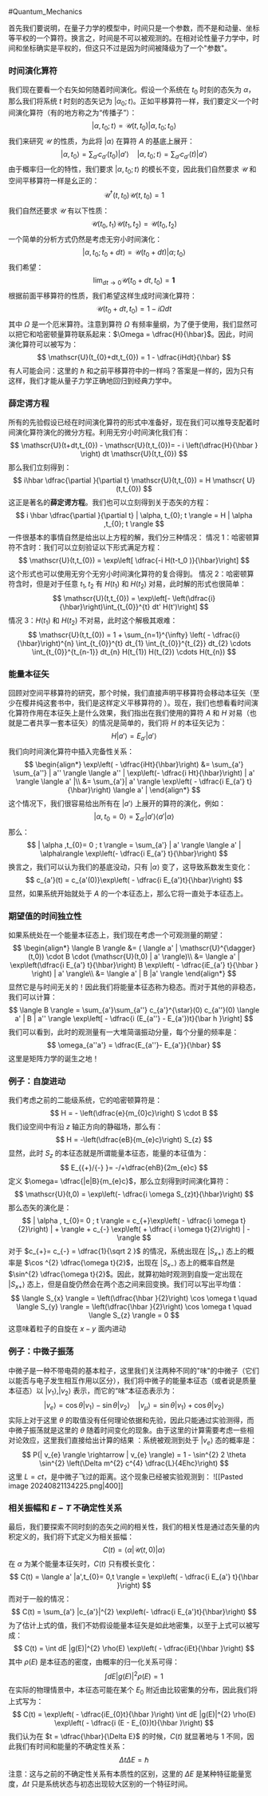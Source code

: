 #Quantum_Mechanics 

首先我们要说明，在量子力学的模型中，时间只是一个参数，而不是和动量、坐标等平权的一个算符。换言之，时间是不可以被观测的。在相对论性量子力学中，时间和坐标确实是平权的，但这只不过是因为时间被降级为了一个"参数"。

### 时间演化算符
我们现在要看一个右矢如何随着时间演化。假设一个系统在 $t_{0}$ 时刻的态矢为 $\alpha$，那么我们将系统 $t$ 时刻的态矢记为 $| \alpha_{0} ; t \rangle$。正如平移算符一样，我们要定义一个时间演化算符（有的地方称之为“传播子”）：
$$
|  \alpha,t_{0};t \rangle = \mathscr{U}(t,t_{0}) |  \alpha ,t_{0}; t_{0} \rangle
$$
我们来研究 $\mathscr{U}$ 的性质，为此将 $| \alpha \rangle$ 在算符 $A$ 的基底上展开：
$$
|  \alpha, t_{0}  \rangle = \sum_{a'} c_{a'}  (t_{0}) | a' \rangle \quad  | \alpha,t_{0}; t \rangle = \sum_{a'} c_{a'} (t) | a' \rangle
$$
由于概率归一化的特性，我们要求 $| \alpha, t_{0}; t \rangle$ 的模长不变，因此我们自然要求 $\mathscr{U}$ 和空间平移算符一样是幺正的：
$$
\mathscr{U}^{\dagger}(t,t_{0}) \mathscr{U}(t,t_{0}) = 1
$$
我们自然还要求 $\mathscr{U}$ 有以下性质：
$$
\mathscr{U}(t_{0},t_{1}) \mathscr{U}(t_{1},t_{2}) = \mathscr{U}(t_0,t_{2})
$$
一个简单的分析方式仍然是考虑无穷小时间演化：
$$
|  \alpha ,t_{0}; t_{0}+dt \rangle = \mathscr{U}(t_{0}+dt) | \alpha ; t_{0} \rangle
$$
我们希望：
$$
\lim_{dt \rightarrow 0} \mathscr{U}(t_{0} + dt,t_{0}) =\mathbf{1}
$$
根据前面平移算符的性质，我们希望这样生成时间演化算符：
$$
\mathscr{U} (t_{0}+ dt,t_{0}) = 1 - i \Omega  dt
$$
其中 $\Omega$ 是一个厄米算符。注意到算符 $\Omega$ 有频率量纲，为了便于使用，我们显然可以把它和哈密顿量算符联系起来：$\Omega = \dfrac{H}{\hbar}$。因此，时间演化算符可以被写为：
$$
\mathscr{U}(t_{0}+dt,t_{0}) = 1 - \dfrac{iHdt}{\hbar}
$$
有人可能会问：这里的 $\hbar$ 和之前平移算符中的一样吗？答案是一样的，因为只有这样，我们才能从量子力学正确地回归到经典力学中。

### 薛定谔方程
所有的先验假设已经在时间演化算符的形式中准备好，现在我们可以推导支配着时间演化算符演化的微分方程。利用无穷小时间演化我们有：
$$
\mathscr{U}(t+dt,t_{0}) - \mathscr{U}(t,t_{0})= - i \left(\dfrac{H}{\hbar } \right) dt \mathscr{U}(t,t_{0})
$$
那么我们立刻得到：
$$
i\hbar  \dfrac{\partial  }{\partial t} \mathscr{U}(t,t_{0}) = H \mathscr{ U}(t,t_{0})
$$
这正是著名的**薛定谔方程**。我们也可以立刻得到关于态矢的方程：
$$
i \hbar \dfrac{\partial }{\partial t} |  \alpha, t_{0}; t \rangle  = H | \alpha ,t_{0}; t \rangle
$$
一件很基本的事情自然是给出以上方程的解，我们分三种情况：
情况 1：哈密顿算符不含时：我们可以立刻验证以下形式满足方程：
$$
\mathscr{U}(t,t_{0}) = \exp\left[ \dfrac{-i H(t-t_0 )}{\hbar}\right]
$$
这个形式也可以使用无穷个无穷小时间演化算符的复合得到。
情况 2：哈密顿算符含时，但是对于任意 $t_1,t_{2}$ 有 $H(t_{1})$ 和 $H(t_{2})$ 对易，此时解的形式也很简单：
$$
\mathscr{U}(t,t_{0}) = \exp\left[- \left(\dfrac{i}{\hbar}\right)\int_{t_{0}}^{t} dt' H(t')\right]
$$
情况 3：$H(t_{1})$ 和 $H(t_{2})$ 不对易，此时这个解极其艰难：
$$
\mathscr{U}(t,t_{0}) = 1 + \sum_{n=1}^{\infty}  \left( - \dfrac{i}{\hbar}\right)^{n}  \int_{t_{0}}^{t} dt_{1} \int_{t_{0}}^{t_{2}} dt_{2} \cdots  \int_{t_{0}}^{t_{n-1}}  dt_{n} H(t_{1}) H(t_{2}) \cdots  H(t_{n})
$$

### 能量本征矢
回顾对空间平移算符的研究，那个时候，我们直接声明平移算符会移动本征矢（至少在樱井纯这套书中，我们是这样定义平移算符的 ）。现在，我们也想看看时间演化算符作用在本征矢上是什么效果，我们指出在我们使用的算符 $A$ 和 $H$ 对易（也就是二者共享一套本征矢）的情况是简单的，我们将 $H$ 的本征矢记为：
$$
H |  a' \rangle = E_{a'} | a' \rangle
$$
我们向时间演化算符中插入完备性关系：
$$
\begin{align*}
\exp\left( - \dfrac{iHt}{\hbar}\right) &=  \sum_{a'} \sum_{a''} | a'' \rangle \langle a'' | \exp\left(- \dfrac{i Ht}{\hbar}\right) | a' \rangle \langle a' |\\
&= \sum_{a'}| a' \rangle \exp\left( -  \dfrac{i E_{a'} t}{\hbar}\right)  \langle a' |
\end{align*}
$$
这个情况下，我们很容易给出所有在  $| a' \rangle$ 上展开的算符的演化，例如：
$$
|  \alpha ,t_{0} = 0 \rangle = \sum_{a'} | a' \rangle \langle  a' |\alpha  \rangle
$$
那么：
$$
|  \alpha ,t_{0}= 0 ; t \rangle  = \sum_{a'} | a' \rangle  \langle  a' |  \alpha\rangle  \exp\left(- \dfrac{i E_{a'} t}{\hbar}\right) 
$$
换言之，我们可以认为我们的基底没动，只有 $|  \alpha \rangle$ 变了，这导致系数发生变化：
$$
c_{a'}(t)  = c_{a'(0)}\exp\left( - \dfrac{i E_{a'}t}{\hbar}\right)
$$
显然，如果系统开始就处于 $A$ 的一个本征态上，那么它将一直处于本征态上。

### 期望值的时间独立性
如果系统处在一个能量本征态上，我们现在考虑一个可观测量的期望：
$$
\begin{align*}
\langle  B \rangle &= ( \langle a' | \mathscr{U}^{\dagger}(t,0)) \cdot B \cdot  (\mathscr{U}(t,0) | a' \rangle)\\
&= \langle a' | \exp\left(\dfrac{i E_{a'} t}{\hbar}\right) B \exp\left( - \dfrac{iE_{a'} t}{\hbar } \right) | a' \rangle\\
&= \langle  a' | B  |a' \rangle
\end{align*}
$$
显然它是与时间无关的！因此我们将能量本征态称为稳态。而对于其他的非稳态，我们可以计算：
$$
\langle  B \rangle = \sum_{a'}\sum_{a''} c_{a'}^{\star}(0) c_{a''}(0) \langle  a' | B  | a'' \rangle \exp\left[ - \dfrac{i (E_{a''} - E_{a'})t}{\bar h }\right]
$$
我们可以看到，此时的观测量有一大堆简谐振动分量，每个分量的频率是：
$$
\omega_{a''a'}  = \dfrac{E_{a''}- E_{a'}}{\hbar}
$$
这里是矩阵力学的诞生之地！

### 例子：自旋进动
我们考虑之前的二能级系统，它的哈密顿算符是：
$$
H = - \left(\dfrac{e}{m_{0}c}\right) S \cdot B
$$
我们设空间中有沿 $z$ 轴正方向的静磁场，那么有：
$$
H = -\left(\dfrac{eB}{m_{e}c}\right) S_{z}
$$
显然，此时 $S_{z}$ 的本征态就是所谓能量本征态，能量的本征值为：
$$
E_{{+}/{-} }=   -/+\dfrac{ehB}{2m_{e}c}
$$
定义 $\omega= \dfrac{|e|B}{m_{e}c}$，那么立刻得到时间演化算符：
$$
\mathscr{U}(t,0) = \exp\left(- \dfrac{i  \omega S_{z}t}{\hbar}\right)
$$
那么态矢的演化是：
$$
|  \alpha , t_{0}=  0 ; t \rangle = c_{+}\exp\left( - \dfrac{i \omega  t}{2}\right) | +  \rangle + c_{-} \exp\left( + \dfrac{ i \omega  t}{2}\right) |  - \rangle
$$
对于 $c_{+}= c_{-} = \dfrac{1}{\sqrt 2 }$ 的情况，系统出现在 $| S_{x+} \rangle$ 态上的概率是 $\cos ^{2} \dfrac{\omega t}{2}$，出现在 $|  S_{x-} \rangle$ 态上的概率自然是 $\sin^{2}  \dfrac{\omega t}{2}$。因此，就算初始时观测到自旋一定出现在 $| S_{x+} \rangle$ 态上，但是自旋仍然会在两个态之间来回变换。我们可以写出平均值：
$$
\langle  S_{x} \rangle = \left(\dfrac{\hbar }{2}\right) \cos \omega   t \quad  \langle  S_{y} \rangle = \left(\dfrac{\hbar }{2}\right) \cos \omega t \quad  \langle  S_{z}  \rangle = 0
$$
这意味着粒子的自旋在 $x-y$ 面内进动 

### 例子：中微子振荡
中微子是一种不带电荷的基本粒子，这里我们关注两种不同的"味"的中微子（它们以能否与电子发生相互作用以区分），我们将中微子的能量本征态（或者说是质量本征态）以 $| v_{1} \rangle , | v_{2} \rangle$ 表示，而它的“味”本征态表示为：
$$
| v_{e}  \rangle = \cos  \theta  | v_{1} \rangle - \sin \theta | v_{2} \rangle \quad  | v_{\mu} \rangle = \sin  \theta | v_{1}  \rangle + \cos  \theta  |  v_{2} \rangle
$$
实际上对于这里 $\theta$ 的取值没有任何理论依据和先验，因此只能通过实验测得，而中微子振荡就是这里的 $\theta$ 随着时间变化的现象。由于这里的计算需要考虑一些相对论效应，这里我们直接给出计算的结果 ：系统被观测到处于 $| v_{e} \rangle$ 态的概率是：
$$
P(| v_{e} \rangle \rightarrow  | v_{e} \rangle) = 1 - \sin^{2} 2 \theta  \sin^{2} \left(\Delta m^{2} c^{4}  \dfrac{L}{4Ehc}\right)
$$
这里 $L=ct$，是中微子飞过的距离。这个现象已经被实验观测到：
![[Pasted image 20240821134225.png|400]]


### 相关振幅和 $E-T$ 不确定性关系
最后，我们要探索不同时刻的态矢之间的相关性，我们的相关性是通过态矢量的内积定义的，我们将下式定义为相关振幅：
$$
C(t) = \langle  \alpha | \mathscr{U}(t,0)  | \alpha \rangle
$$
在 $\alpha$ 为某个能量本征矢时，$C(t)$ 只有模长变化：
$$
C(t) = \langle   a' |a',t_{0}=  0,t  \rangle = \exp\left( - \dfrac{i E_{a'} t}{\hbar }\right)
$$
而对于一般的情况：
$$
C(t) = \sum_{a'} |c_{a'}|^{2}  \exp\left(- \dfrac{i E_{a'}t}{\hbar}\right)
$$
为了估计上式的值，我们不妨假设能量本征矢是如此地密集，以至于上式可以被写成：
$$
C(t) = \int  dE |g(E)|^{2} \rho(E) \exp\left( - \dfrac{iEt}{\hbar }\right)
$$
其中 $\rho(E)$ 是本征态的密度，由概率的归一化关系可得：
$$
\int dE |g(E)|^{2} \rho(E) = 1
$$
在实际的物理情景中，本征态可能在某个 $E_{0}$ 附近由比较密集的分布，因此我们将上式写为：
$$
C(t) = \exp\left( - \dfrac{iE_{0}t}{\hbar }\right) \int dE |g(E)|^{2}  \rho(E) \exp\left( - \dfrac{i (E - E_{0})t}{\hbar }\right)
$$
我们认为在 $t = \dfrac{\hbar}{\Delta E}$ 的时候，$C(t)$ 就显著地与 1 不同，因此我们有时间和能量的不确定性关系：
$$
\Delta t  \Delta E = \hbar 
$$
注意：这与之前的不确定性关系有本质性的区别，这里的 $\Delta E$ 是某种特征能量宽度，$\Delta t$ 只是系统状态与初态出现较大区别的一个特征时间。


